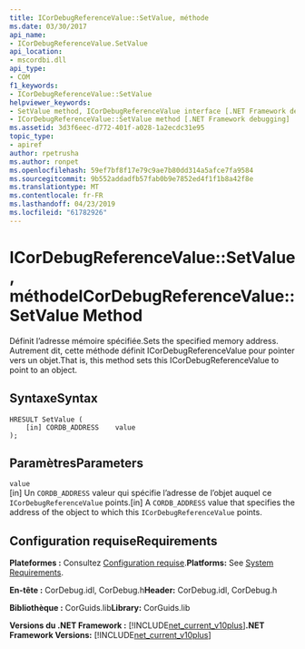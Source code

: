 ```yaml
---
title: ICorDebugReferenceValue::SetValue, méthode
ms.date: 03/30/2017
api_name:
- ICorDebugReferenceValue.SetValue
api_location:
- mscordbi.dll
api_type:
- COM
f1_keywords:
- ICorDebugReferenceValue::SetValue
helpviewer_keywords:
- SetValue method, ICorDebugReferenceValue interface [.NET Framework debugging]
- ICorDebugReferenceValue::SetValue method [.NET Framework debugging]
ms.assetid: 3d3f6eec-d772-401f-a028-1a2ecdc31e95
topic_type:
- apiref
author: rpetrusha
ms.author: ronpet
ms.openlocfilehash: 59ef7bf8f17e79c9ae7b80dd314a5afce7fa9584
ms.sourcegitcommit: 9b552addadfb57fab0b9e7852ed4f1f1b8a42f8e
ms.translationtype: MT
ms.contentlocale: fr-FR
ms.lasthandoff: 04/23/2019
ms.locfileid: "61782926"
---
```

# <a name="icordebugreferencevaluesetvalue-method"></a><span data-ttu-id="48081-102">ICorDebugReferenceValue::SetValue, méthode</span><span class="sxs-lookup"><span data-stu-id="48081-102">ICorDebugReferenceValue::SetValue Method</span></span>
<span data-ttu-id="48081-103">Définit l’adresse mémoire spécifiée.</span><span class="sxs-lookup"><span data-stu-id="48081-103">Sets the specified memory address.</span></span> <span data-ttu-id="48081-104">Autrement dit, cette méthode définit ICorDebugReferenceValue pour pointer vers un objet.</span><span class="sxs-lookup"><span data-stu-id="48081-104">That is, this method sets this ICorDebugReferenceValue to point to an object.</span></span>  
  
## <a name="syntax"></a><span data-ttu-id="48081-105">Syntaxe</span><span class="sxs-lookup"><span data-stu-id="48081-105">Syntax</span></span>  
  
```  
HRESULT SetValue (  
    [in] CORDB_ADDRESS    value  
);  
```  
  
## <a name="parameters"></a><span data-ttu-id="48081-106">Paramètres</span><span class="sxs-lookup"><span data-stu-id="48081-106">Parameters</span></span>  
 `value`  
 <span data-ttu-id="48081-107">[in] Un `CORDB_ADDRESS` valeur qui spécifie l’adresse de l’objet auquel ce `ICorDebugReferenceValue` points.</span><span class="sxs-lookup"><span data-stu-id="48081-107">[in] A `CORDB_ADDRESS` value that specifies the address of the object to which this `ICorDebugReferenceValue` points.</span></span>  
  
## <a name="requirements"></a><span data-ttu-id="48081-108">Configuration requise</span><span class="sxs-lookup"><span data-stu-id="48081-108">Requirements</span></span>  
 <span data-ttu-id="48081-109">**Plateformes :** Consultez [Configuration requise](../../../../docs/framework/get-started/system-requirements.md).</span><span class="sxs-lookup"><span data-stu-id="48081-109">**Platforms:** See [System Requirements](../../../../docs/framework/get-started/system-requirements.md).</span></span>  
  
 <span data-ttu-id="48081-110">**En-tête :** CorDebug.idl, CorDebug.h</span><span class="sxs-lookup"><span data-stu-id="48081-110">**Header:** CorDebug.idl, CorDebug.h</span></span>  
  
 <span data-ttu-id="48081-111">**Bibliothèque :** CorGuids.lib</span><span class="sxs-lookup"><span data-stu-id="48081-111">**Library:** CorGuids.lib</span></span>  
  
 <span data-ttu-id="48081-112">**Versions du .NET Framework :** [!INCLUDE[net_current_v10plus](../../../../includes/net-current-v10plus-md.md)]</span><span class="sxs-lookup"><span data-stu-id="48081-112">**.NET Framework Versions:** [!INCLUDE[net_current_v10plus](../../../../includes/net-current-v10plus-md.md)]</span></span>
